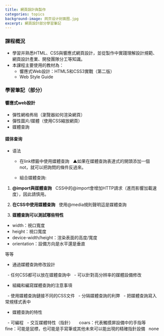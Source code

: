```yaml
---
title: 網頁設計與製作
categories: topics
background-image: 网页设计封面图.jpg
excerpt: 網頁設計部分學習筆記
---
```


### 課程概況

- 學習并熟悉HTML、CSS與響應式網頁設計，並從製作中實踐理解設計規範、網頁設計產業、開發團隊分工等知識。
- 本課程主要使用的教材為：
   - 響應式Web設計：HTML5和CSS3實戰（第二版）
   - Web Style Guide

### 學習筆記（部分）

#### 響應式web設計

- 彈性網格佈局（瀏覽器如何渲染網頁）
- 彈性圖片/媒體（使用CSS縮放網頁）
- 媒體查詢

#### 媒体查询

- 语法
   - 在link標籤中使用媒體查詢 
   ▲如果在媒體查詢表達式的開頭添加一個not，就可以把詢問的條件反過來。

   - 組合媒體查詢:
   
1. **@import與媒體查詢**
   CSS中的@import會增加HTTP請求（進而影響加載速度），因此請慎用。
   
2. **在CSS中使用媒體查詢**
    使用@media規則聲明這是媒體查詢
   
3. **媒體查詢可以測試哪些特性**
- width：視口寬度
- height：視口寬度
- device-width/height：渲染表面的高度/寬度
- orientation：設備方向是水平還是垂直

等等

- 通過媒體查詢修改設計

   - 任何CSS都可以放在媒體查詢中
   - 可以針對高分辨率的媒體設備修改
   
- 組織和編寫媒體查詢的注意事項

   - 使用媒體查詢鏈接不同的CSS文件
   - 分隔媒體查詢的利弊
   - 把媒體查詢寫入常規樣式表中
   
- 媒體查詢的特性

   - 可編程
   - 交互媒體特性（指針）
   
   coars：代表觸摸屏設備中的手指等
   fine：可能是鼠標，也可能是手寫筆或其他未來可以能出現的精確指針設備
   none

